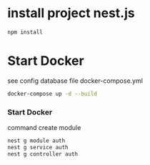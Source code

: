 # install project nest.js
```sh
npm install
```

# Start Docker
see config database file docker-compose.yml
```sh
docker-compose up -d --build
```

### Start Docker
command create module 

```sh
nest g module auth
nest g service auth
nest g controller auth
```

